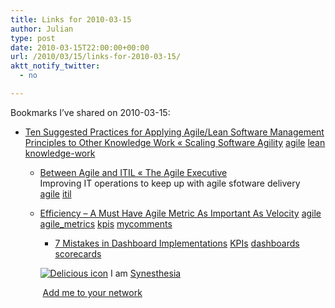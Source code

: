 ```yaml
---
title: Links for 2010-03-15
author: Julian
type: post
date: 2010-03-15T22:00:00+00:00
url: /2010/03/15/links-for-2010-03-15/
aktt_notify_twitter:
  - no

---
```

Bookmarks I&#8217;ve shared on 2010-03-15:

  * [Ten Suggested Practices for Applying Agile/Lean Software Management Principles to Other Knowledge Work &laquo; Scaling Software Agility][1] 
    [agile][2] [lean][3] [knowledge-work][4] </li> 
    
      * [Between Agile and ITIL &laquo; The Agile Executive][5]  
        Improving IT operations to keep up with agile sfotware delivery  
        [agile][2] [itil][6] 
      * [Efficiency &#8211; A Must Have Agile Metric As Important As Velocity][7] 
        [agile][2] [agile_metrics][8] [kpis][9] [mycomments][10] </li> 
        
          * [7 Mistakes in Dashboard Implementations][11] 
            [KPIs][12] [dashboards][13] [scorecards][14] </li> </ul> 
            
            <p class="deliciouslink">
              <a href="https://del.icio.us/synesthesia" title="See all my bookmarks on del.icio.us"><img src="https://www.synesthesia.co.uk/images/deliciousicon.jpg" alt="Delicious icon" /></a>&nbsp;I am <a href="https://del.icio.us/synesthesia" title="See all my bookmarks on del.icio.us">Synesthesia</a>
            </p>
            
            <p class="deliciouslink">
              <a href="https://del.icio.us/network?add=synesthesia" title="Add me to your del.icio.us network"><img src="https://www.synesthesia.co.uk/images/add.gif" alt="" /></a>&nbsp;<a href="https://del.icio.us/network?add=synesthesia" title="Add me to your del.icio.us network">Add me to your network</a>
            </p>

 [1]: https://scalingsoftwareagility.wordpress.com/2009/07/01/ten-suggested-practices-for-applying-agilelean-software-management-principles-to-other-knowledge-work
 [2]: https://delicious.com/synesthesia/agile
 [3]: https://delicious.com/synesthesia/lean
 [4]: https://delicious.com/synesthesia/knowledge-work
 [5]: https://theagileexecutive.com/2009/07/07/between-agile-and-itil
 [6]: https://delicious.com/synesthesia/itil
 [7]: https://grantjoung.blogspot.com/2009/07/efficiency-must-have-agile-metric-as.html
 [8]: https://delicious.com/synesthesia/agile_metrics
 [9]: https://delicious.com/synesthesia/kpis
 [10]: https://delicious.com/synesthesia/mycomments
 [11]: https://bpmmag.net/mag/7-mistakes-dashboard-implementations-0603
 [12]: https://delicious.com/synesthesia/KPIs
 [13]: https://delicious.com/synesthesia/dashboards
 [14]: https://delicious.com/synesthesia/scorecards